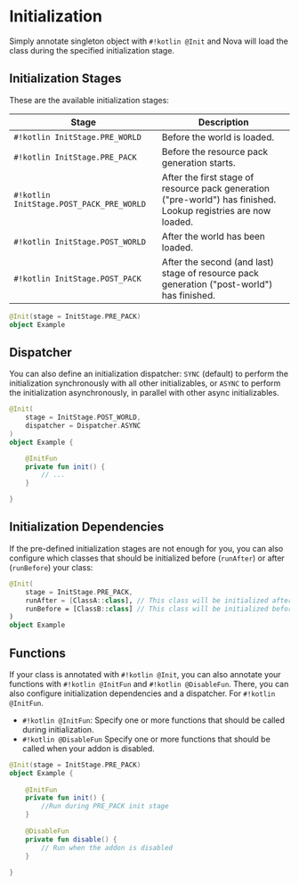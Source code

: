 # Initialization

Simply annotate singleton object with `#!kotlin @Init` and Nova will load the class during the specified initialization stage.

## Initialization Stages

These are the available initialization stages:

| Stage                                    | Description                                                                                                     |
|------------------------------------------|-----------------------------------------------------------------------------------------------------------------|
| `#!kotlin InitStage.PRE_WORLD`           | Before the world is loaded.                                                                                     |
| `#!kotlin InitStage.PRE_PACK`            | Before the resource pack generation starts.                                                                     |
| `#!kotlin InitStage.POST_PACK_PRE_WORLD` | After the first stage of resource pack generation ("pre-world") has finished. Lookup registries are now loaded. |
| `#!kotlin InitStage.POST_WORLD`          | After the world has been loaded.                                                                                |
| `#!kotlin InitStage.POST_PACK`           | After the second (and last) stage of resource pack generation ("post-world") has finished.                      |

```kotlin title="Example initializable class"
@Init(stage = InitStage.PRE_PACK)
object Example
```

## Dispatcher

You can also define an initialization dispatcher: `SYNC` (default) to perform the initialization synchronously with all 
other initializables, or `ASYNC` to perform the initialization asynchronously, in parallel with other async initializables.

```kotlin
@Init(
    stage = InitStage.POST_WORLD,
    dispatcher = Dispatcher.ASYNC
)
object Example {

    @InitFun
    private fun init() {
        // ...  
    }

}
```

## Initialization Dependencies

If the pre-defined initialization stages are not enough for you, you can also configure which classes that should be
initialized before (`runAfter`) or after (`runBefore`) your class:

```kotlin title="Example initializable class with dependencies"
@Init(
    stage = InitStage.PRE_PACK,
    runAfter = [ClassA::class], // This class will be initialized after ClassA
    runBefore = [ClassB::class] // This class will be initialized before ClassB
)
object Example
```

## Functions

If your class is annotated with `#!kotlin @Init`, you can also annotate your functions with `#!kotlin @InitFun`
and `#!kotlin @DisableFun`. There, you can also configure initialization dependencies and a dispatcher.
For `#!kotlin @InitFun`.

* `#!kotlin @InitFun`: Specify one or more functions that should be called during initialization.
* `#!kotlin @DisableFun` Specify one or more functions that should be called when your addon is disabled.

```kotlin title="Example initializable class with functions"
@Init(stage = InitStage.PRE_PACK)
object Example {
    
    @InitFun
    private fun init() {
        //Run during PRE_PACK init stage
    }
  
    @DisableFun
    private fun disable() {
        // Run when the addon is disabled
    }
    
}
```